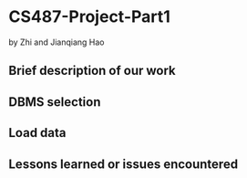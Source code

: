# CS487-Project-Part1
by Zhi and Jianqiang Hao
## Brief description of our work

## DBMS selection

## Load data

## Lessons learned or issues encountered
